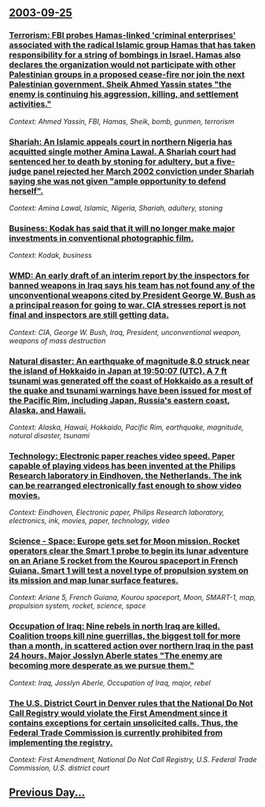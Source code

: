 ## [2003-09-25](/news/2003/09/25/index.md)

### [ Terrorism: FBI probes Hamas-linked 'criminal enterprises' associated with the radical Islamic group Hamas that has taken responsibility for a string of bombings in Israel. Hamas also declares the organization would not participate with other Palestinian groups in a proposed cease-fire nor join the next Palestinian government. Sheik Ahmed Yassin states "the enemy is continuing his aggression, killing, and settlement activities."](/news/2003/09/25/terrorism-fbi-probes-hamas-linked-criminal-enterprises-associated-with-the-radical-islamic-group-hamas-that-has-taken-responsibility-for.md)
_Context: Ahmed Yassin, FBI, Hamas, Sheik, bomb, gunmen, terrorism_

### [ Shariah: An Islamic appeals court in northern Nigeria has acquitted single mother Amina Lawal. A Shariah court had sentenced her to death by stoning for adultery, but a five-judge panel rejected her March 2002 conviction under Shariah saying she was not given "ample opportunity to defend herself".](/news/2003/09/25/shariah-an-islamic-appeals-court-in-northern-nigeria-has-acquitted-single-mother-amina-lawal-a-shariah-court-had-sentenced-her-to-death-b.md)
_Context: Amina Lawal, Islamic, Nigeria, Shariah, adultery, stoning_

### [ Business: Kodak has said that it will no longer make major investments in conventional photographic film.](/news/2003/09/25/business-kodak-has-said-that-it-will-no-longer-make-major-investments-in-conventional-photographic-film.md)
_Context: Kodak, business_

### [ WMD: An early draft of an interim report by the inspectors for banned weapons in Iraq says his team has not found any of the unconventional weapons cited by President George W. Bush as a principal reason for going to war. CIA stresses report is not final and inspectors are still getting data.](/news/2003/09/25/wmd-an-early-draft-of-an-interim-report-by-the-inspectors-for-banned-weapons-in-iraq-says-his-team-has-not-found-any-of-the-unconventional.md)
_Context: CIA, George W. Bush, Iraq, President, unconventional weapon, weapons of mass destruction_

### [ Natural disaster: An earthquake of magnitude 8.0 struck near the island of Hokkaido in Japan at 19:50:07 (UTC). A 7 ft tsunami was generated off the coast of Hokkaido as a result of the quake and tsunami warnings have been issued for most of the Pacific Rim, including Japan, Russia's eastern coast, Alaska, and Hawaii.](/news/2003/09/25/natural-disaster-an-earthquake-of-magnitude-8-0-struck-near-the-island-of-hokkaido-in-japan-at-19-50-07-utc-a-7-ft-tsunami-was-generate.md)
_Context: Alaska, Hawaii, Hokkaido, Pacific Rim, earthquake, magnitude, natural disaster, tsunami_

### [ Technology: Electronic paper reaches video speed. Paper capable of playing videos has been invented at the Philips Research laboratory in Eindhoven, the Netherlands. The ink can be rearranged electronically fast enough to show video movies.](/news/2003/09/25/technology-electronic-paper-reaches-video-speed-paper-capable-of-playing-videos-has-been-invented-at-the-philips-research-laboratory-in-e.md)
_Context: Eindhoven, Electronic paper, Philips Research laboratory, electronics, ink, movies, paper, technology, video_

### [ Science - Space: Europe gets set for Moon mission. Rocket operators clear the Smart 1 probe to begin its lunar adventure on an Ariane 5 rocket from the Kourou spaceport in French Guiana. Smart 1 will test a novel type of propulsion system on its mission and map lunar surface features.](/news/2003/09/25/science-a-space-europe-gets-set-for-moon-mission-rocket-operators-clear-the-smart-1-probe-to-begin-its-lunar-adventure-on-an-ariane-5-r.md)
_Context: Ariane 5, French Guiana, Kourou spaceport, Moon, SMART-1, map, propulsion system, rocket, science, space_

### [ Occupation of Iraq: Nine rebels in north Iraq are killed. Coalition troops kill nine guerrillas, the biggest toll for more than a month, in scattered action over northern Iraq in the past 24 hours. Major Josslyn Aberle states "The enemy are becoming more desperate as we pursue them."](/news/2003/09/25/occupation-of-iraq-nine-rebels-in-north-iraq-are-killed-coalition-troops-kill-nine-guerrillas-the-biggest-toll-for-more-than-a-month-in.md)
_Context: Iraq, Josslyn Aberle, Occupation of Iraq, major, rebel_

### [ The U.S. District Court in Denver rules that the National Do Not Call Registry would violate the First Amendment since it contains exceptions for certain unsolicited calls. Thus, the Federal Trade Commission is currently prohibited from implementing the registry.](/news/2003/09/25/the-u-s-district-court-in-denver-rules-that-the-national-do-not-call-registry-would-violate-the-first-amendment-since-it-contains-exceptio.md)
_Context: First Amendment, National Do Not Call Registry, U.S. Federal Trade Commission, U.S. district court_

## [Previous Day...](/news/2003/09/24/index.md)

